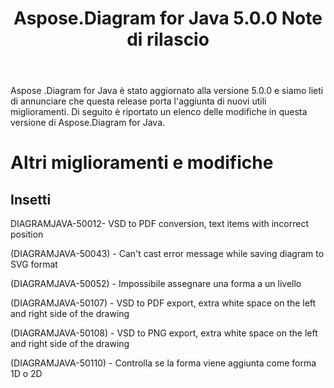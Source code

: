 ﻿---
title: Aspose.Diagram for Java 5.0.0 Note di rilascio
type: docs
weight: 100
url: /it/java/aspose-diagram-for-java-5-0-0-release-notes/
---
Aspose .Diagram for Java è stato aggiornato alla versione 5.0.0 e siamo lieti di annunciare che questa release porta l'aggiunta di nuovi utili miglioramenti.
Di seguito è riportato un elenco delle modifiche in questa versione di Aspose.Diagram for Java.
# **Altri miglioramenti e modifiche**
## **Insetti**
DIAGRAMJAVA-50012- VSD to PDF conversion, text items with incorrect position 

(DIAGRAMJAVA-50043) - Can't cast error message while saving diagram to SVG format

(DIAGRAMJAVA-50052) - Impossibile assegnare una forma a un livello

(DIAGRAMJAVA-50107) - VSD to PDF export, extra white space on the left and right side of the drawing

(DIAGRAMJAVA-50108) - VSD to PNG export, extra white space on the left and right side of the drawing

(DIAGRAMJAVA-50110) - Controlla se la forma viene aggiunta come forma 1D o 2D
